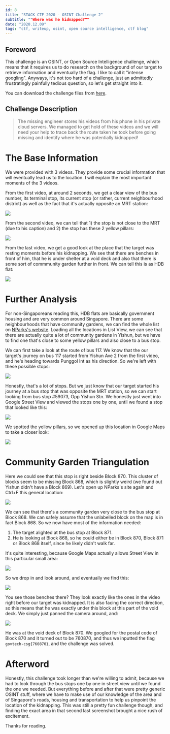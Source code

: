```yaml
---
id: 8
title: "STACK CTF 2020 - OSINT Challenge 2"
subtitle: ""Where was he kidnapped?""
date: "2020.12.09"
tags: "ctf, writeup, osint, open source intelligence, ctf blog"
---
```


## Foreword
This challenge is an OSINT, or Open Source Intelligence challenge, which means that it requires us to do research on the background of our target to retrieve information and eventually the flag. I like to call it "intense googling". Anyways, it's not too hard of a challenge, just an admittedly frustratingly painfully tedious question, so let's get straight into it.

You can download the challenge files from [here](https://drive.google.com/drive/folders/1FQvRousd8BP2TeegE7n9a1hDjUvMofa8?usp=sharing).

## Challenge Description
> The missing engineer stores his videos from his phone in his private cloud servers. We managed to get hold of these videos and we will need your help to trace back the route taken he took before going missing and identify where he was potentially kidnapped!

# The Base Information
We were provided with 3 videos. They provide some crucial information that will eventually lead us to the location. I will explain the most important moments of the 3 videos.

From the first video, at around 2 seconds, we get a clear view of the bus number, its terminal stop, its current stop (or rather, current neighbourhood district) as well as the fact that it's actually opposite an MRT station:

![](https://i.ibb.co/gDgWbVf/1.png)

From the second video, we can tell that 1) the stop is not close to the MRT (due to his caption) and 2) the stop has these 2 yellow pillars:

![](https://i.ibb.co/qWNF0Wd/2.png)

From the last video, we get a good look at the place that the target was resting moments before his kidnapping. We see that there are benches in front of him, that he is under shelter at a void deck and also that there is some sort of commmunity garden further in front. We can tell this is as HDB flat:

![](https://i.ibb.co/t2NMbkn/3.png)


# Further Analysis
For non-Singaporeans reading this, HDB flats are basically government housing and are very common around Singapore. There are some neighbourhoods that have community gardens, we can find the whole list on [NParks's website](https://www.nparks.gov.sg/gardening/community-gardens/visit-a-community-garden). Loading all the locations in List View, we can see that there are actually quite a lot of community gardens in Yishun, but we have to find one that's close to some yellow pillars and also close to a bus stop.

We can first take a look at the route of bus 117. We know that the our target's journey on bus 117 started from Yishun Ave 2 from the first video, and he's heading towards Punggol Int as his direction. So we're left with these possible stops:

![](https://i.ibb.co/hHCpkKJ/4.png)

Honestly, that's a lot of stops. But we just know that our target started his journey at a bus stop that was opposite the MRT station, so we can start looking from bus stop #59073, Opp Yishun Stn. We honestly just went into Google Street View and viewed the stops one by one, until we found a stop that looked like this:

![](https://i.ibb.co/1X42HTJ/5.png)

We spotted the yellow pillars, so we opened up this location in Google Maps to take a closer look:

![](https://i.ibb.co/KycKM6K/6.png)

# Community Garden Triangulation
Here we could see that this stop is right beside Block 870. This cluster of blocks seem to be missing Block 868, which is slightly weird (we found out Yishun didn't have a Block 869). Let's open up NParks's site again and Ctrl+F this general location:

![](https://i.ibb.co/rdxS9Mz/7.png)

We can see that there's a community garden very close to the bus stop at Block 868. We can safely assume that the unlabelled block on the map is in fact Block 868. So we now have most of the information needed:

1) The target alighted at the bus stop at Block 871.
2) He is looking at Block 868, so he could either be in Block 870, Block 871 or Block 868 itself, since he likely didn't walk far.

It's quite interesting, because Google Maps actually allows Street View in this particular small area:

![](https://i.ibb.co/P4RHnVG/8.png)

So we drop in and look around, and eventually we find this:

![](https://i.ibb.co/CBRcRv0/9.png)

You see those benches there? They look exactly like the ones in the video right before our target was kidnapped. It is also facing the correct direction, so this means that he was exactly under this block at this part of the void deck. We simply just panned the camera around, and:

![](https://i.ibb.co/Chgm7rV/10.png)

He was at the void deck of Block 870. We googled for the postal code of Block 870 and it turned out to be 760870, and thus we inputted the flag `govtech-csg{760870}`, and the challenge was solved.

# Afterword
Honestly, this challenge took longer than we're willing to admit, because we had to look through the bus stops one by one in street view until we found the one we needed. But everything before and after that were pretty generic OSINT stuff, where we have to make use of our knowledge of the area and of Singapore's roads, housing and transportation to help us pinpoint the location of the kidnapping. This was still a pretty fun challenge though, and finding the exact area in that second last screenshot brought a nice rush of excitement.

Thanks for reading.